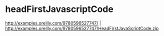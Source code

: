 # headFirstJavascriptCode
http://examples.oreilly.com/9780596527747/  |  http://examples.oreilly.com/9780596527747/HeadFirstJavaScriptCode.zip

